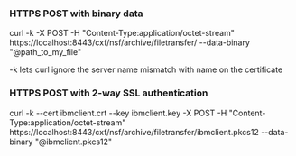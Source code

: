 ### HTTPS POST with binary data
curl -k -X POST -H "Content-Type:application/octet-stream" https://localhost:8443/cxf/nsf/archive/filetransfer/ --data-binary "@path_to_my_file"

-k lets curl ignore the server name mismatch with name on the certificate


### HTTPS POST with 2-way SSL authentication
curl -k --cert ibmclient.crt --key ibmclient.key -X POST -H "Content-Type:application/octet-stream" https://localhost:8443/cxf/nsf/archive/filetransfer/ibmclient.pkcs12 --data-binary "@ibmclient.pkcs12"

